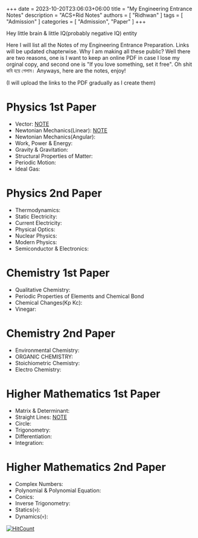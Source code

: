 ﻿+++ 
date = 2023-10-20T23:06:03+06:00
title = "My Engineering Entrance Notes"
description = "ACS+Rid Notes"
authors = [ "Ridhwan" ]
tags = [ "Admission" ]
categories = [ "Admission", "Paper" ]
+++

Hey little brain & little IQ(probably negative IQ) entity
<br>

Here I will list all the Notes of my Engineering Entrance Preparation. Links will be updated chapterwise. Why I am making all these public? Well there are two reasons, one is I want to keep an online PDF in case I lose my orginal copy, and second one is
"If you love something, set it free". Oh shit কবি হয়ে গেলাম। Anyways, here are the notes, enjoy!
<br>

(I will upload the links to the PDF gradually as I create them)

 # Physics 1st Paper

 - Vector: [NOTE](https://drive.google.com/file/d/15n2rECBBXbugomvcEqkNtQo5Rxx6m_va/view?usp=share_link)
 - Newtonian Mechanics(Linear): [NOTE](https://drive.google.com/file/d/19eZ77TSGnnPZtFPxUeqyYU8OcilIauGe/view?usp=share_link)
 - Newtonian Mechanics(Angular):
 - Work, Power & Energy:
 - Gravity & Gravitation:
 - Structural Properties of Matter:
 - Periodic Motion:
 - Ideal Gas:

 # Physics 2nd Paper

 - Thermodynamics:
 - Static Electricity:
 - Current Electricity:
 - Physical Optics:
 - Nuclear Physics:
 - Modern Physics:
 - Semiconductor & Electronics:

 # Chemistry 1st Paper

 - Qualitative Chemistry:
 - Periodic Properties of Elements and Chemical Bond
 - Chemical Changes(Kp Kc):
 - Vinegar:

 # Chemistry 2nd Paper

 - Environmental Chemistry:
 - ORGANIC CHEMISTRY:
 - Stoichiometric Chemistry:
 - Electro Chemistry:

 # Higher Mathematics 1st Paper

 - Matrix & Determinant:
 - Straight Lines: [NOTE](https://drive.google.com/file/d/1XmmWFyagkYGXjbHJGwobQIOZsMvrWoFY/view?usp=share_link)
 - Circle:
 - Trigonometry:
 - Differentiation:
 - Integration:

 # Higher Mathematics 2nd Paper

 - Complex Numbers:
 - Polynomial & Polynomial Equation:
 - Conics:
 - Inverse Trigonometry:
 - Statics(💀):
 - Dynamics(💀):

[![HitCount](https://hits.dwyl.com/FahimFuad/069.svg?style=flat-square&show=unique)](http://hits.dwyl.com/FahimFuad/069)